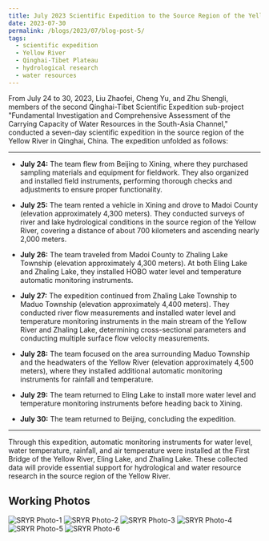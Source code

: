 ```yaml
---
title: July 2023 Scientific Expedition to the Source Region of the Yellow River
date: 2023-07-30
permalink: /blogs/2023/07/blog-post-5/
tags:
  - scientific expedition
  - Yellow River
  - Qinghai-Tibet Plateau
  - hydrological research
  - water resources
---
```


From July 24 to 30, 2023, Liu Zhaofei, Cheng Yu, and Zhu Shengli, members of the second Qinghai-Tibet Scientific Expedition sub-project "Fundamental Investigation and Comprehensive Assessment of the Carrying Capacity of Water Resources in the South-Asia Channel," conducted a seven-day scientific expedition in the source region of the Yellow River in Qinghai, China. The expedition unfolded as follows:

---

- **July 24:** The team flew from Beijing to Xining, where they purchased sampling materials and equipment for fieldwork. They also organized and installed field instruments, performing thorough checks and adjustments to ensure proper functionality.
  
- **July 25:** The team rented a vehicle in Xining and drove to Madoi County (elevation approximately 4,300 meters). They conducted surveys of river and lake hydrological conditions in the source region of the Yellow River, covering a distance of about 700 kilometers and ascending nearly 2,000 meters.
  
- **July 26:** The team traveled from Madoi County to Zhaling Lake Township (elevation approximately 4,300 meters). At both Eling Lake and Zhaling Lake, they installed HOBO water level and temperature automatic monitoring instruments.
  
- **July 27:** The expedition continued from Zhaling Lake Township to Maduo Township (elevation approximately 4,400 meters). They conducted river flow measurements and installed water level and temperature monitoring instruments in the main stream of the Yellow River and Zhaling Lake, determining cross-sectional parameters and conducting multiple surface flow velocity measurements.
  
- **July 28:** The team focused on the area surrounding Maduo Township and the headwaters of the Yellow River (elevation approximately 4,500 meters), where they installed additional automatic monitoring instruments for rainfall and temperature.
  
- **July 29:** The team returned to Eling Lake to install more water level and temperature monitoring instruments before heading back to Xining.
  
- **July 30:** The team returned to Beijing, concluding the expedition.

---

Through this expedition, automatic monitoring instruments for water level, water temperature, rainfall, and air temperature were installed at the First Bridge of the Yellow River, Eling Lake, and Zhaling Lake. These collected data will provide essential support for hydrological and water resource research in the source region of the Yellow River.


Working Photos
------
![SRYR Photo-1](https://shengli-zhu.github.io/images/b-photo/b-5/1.jpg)
![SRYR Photo-2](https://shengli-zhu.github.io/images/b-photo/b-5/2.jpg)
![SRYR Photo-3](https://shengli-zhu.github.io/images/b-photo/b-5/3.jpg)
![SRYR Photo-4](https://shengli-zhu.github.io/images/b-photo/b-5/4.jpg)
![SRYR Photo-5](https://shengli-zhu.github.io/images/b-photo/b-5/5.jpg)
![SRYR Photo-6](https://shengli-zhu.github.io/images/b-photo/b-5/6.jpg)


